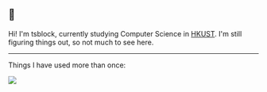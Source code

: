 ## 👋

Hi! I'm tsblock, currently studying Computer Science in [HKUST](https://hkust.edu.hk). I'm still figuring things out, so not much to see here.

---

Things I have used more than once:

![](https://skillicons.dev/icons?i=python,js,java,cpp,latex,md,obsidian,arch,apple,git,vim)

